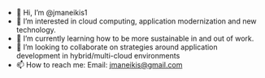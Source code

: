 - 👋 Hi, I’m @jmaneikis1
- 👀 I’m interested in cloud computing, application modernization and new technology.
- 🌱 I’m currently learning how to be more sustainable in and out of work. 
- 💞️ I’m looking to collaborate on strategies around application development in hybrid/multi-cloud environments
- 📫 How to reach me: Email: jmaneikis@gmail.com

<!---
jmaneikis1/jmaneikis1 is a ✨ special ✨ repository because its `README.md` (this file) appears on your GitHub profile.
You can click the Preview link to take a look at your changes.
--->
